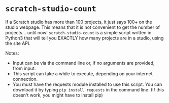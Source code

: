 # `scratch-studio-count`

If a Scratch studio has more than 100 projects, it just says 100+ on the studio
webpage. This means that it is not convenient to get the number of projects...
until now! `scratch-studio-count` is a simple script written in Python3 that will
tell you EXACTLY how many projects are in a studio, using the site API.

Notes:
* Input can be via the command line or, if no arguments are provided, from input.
* This script can take a while to execute, depending on your internet connection.
* You must have the requests module installed to use this script. You can download
  it by typing `pip install requests` in the command line. (If this doesn't work,
  you might have to install pip)
